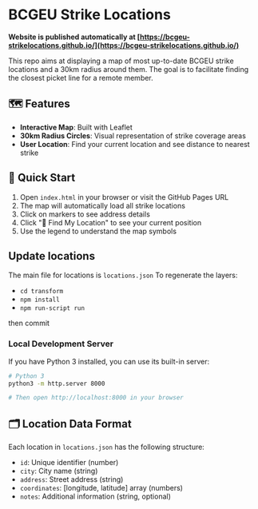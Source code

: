 # BCGEU Strike Locations

**Website is published automatically at [https://bcgeu-strikelocations.github.io/](https://bcgeu-strikelocations.github.io/)**

This repo aims at displaying a map of most up-to-date BCGEU strike locations and a 30km radius around them.
The goal is to facilitate finding the closest picket line for a remote member.

## 🗺️ Features

- **Interactive Map**: Built with Leaflet
- **30km Radius Circles**: Visual representation of strike coverage areas
- **User Location**: Find your current location and see distance to nearest strike

## 🚀 Quick Start

1. Open `index.html` in your browser or visit the GitHub Pages URL
2. The map will automatically load all strike locations
3. Click on markers to see address details
4. Click "📍 Find My Location" to see your current position
5. Use the legend to understand the map symbols

## Update locations
The main file for locations is `locations.json`
To regenerate the layers:
- `cd transform`
- `npm install`
- `npm run-script run`

then commit 

### Local Development Server

If you have Python 3 installed, you can use its built-in server:

```bash
# Python 3
python3 -m http.server 8000

# Then open http://localhost:8000 in your browser
```

## 🗂️ Location Data Format

Each location in `locations.json` has the following structure:

- `id`: Unique identifier (number)
- `city`: City name (string)
- `address`: Street address (string)
- `coordinates`: [longitude, latitude] array (numbers)
- `notes`: Additional information (string, optional)